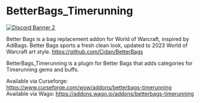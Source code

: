 # BetterBags_Timerunning
[![Discord Banner 2](https://discordapp.com/api/guilds/1063213796845428876/widget.png?style=banner2)](https://discord.gg/a6DQuK8hV7)

Better Bags is a bag replacement addon for World of Warcraft, inspired by AdiBags. Better Bags sports a fresh clean look, updated to 2023 World of Warcraft art style.
https://github.com/Cidan/BetterBags

BetterBags_Timerunning is a plugin for Better Bags that adds categories for Timerunning gems and buffs. 

Available via Curseforge: https://www.curseforge.com/wow/addons/betterbags-timerunning
Available via Wago: https://addons.wago.io/addons/betterbags-timerunning

